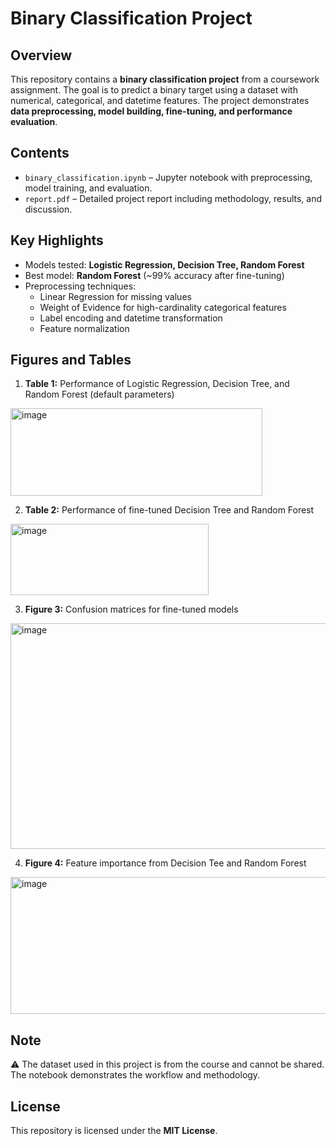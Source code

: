 # Binary Classification Project

## Overview
This repository contains a **binary classification project** from a coursework assignment. The goal is to predict a binary target using a dataset with numerical, categorical, and datetime features. The project demonstrates **data preprocessing, model building, fine-tuning, and performance evaluation**.

## Contents
- `binary_classification.ipynb` – Jupyter notebook with preprocessing, model training, and evaluation.  
- `report.pdf` – Detailed project report including methodology, results, and discussion.  

## Key Highlights
- Models tested: **Logistic Regression, Decision Tree, Random Forest**  
- Best model: **Random Forest** (~99% accuracy after fine-tuning)  
- Preprocessing techniques:  
  - Linear Regression for missing values  
  - Weight of Evidence for high-cardinality categorical features  
  - Label encoding and datetime transformation  
  - Feature normalization  

## Figures and Tables
1. **Table 1:** Performance of Logistic Regression, Decision Tree, and Random Forest (default parameters)  
 <img width="403" height="140" alt="image" src="https://github.com/user-attachments/assets/a7b46b4b-8fa9-4deb-8315-4e87d8f28af1" />

2. **Table 2:** Performance of fine-tuned Decision Tree and Random Forest  
 <img width="317" height="114" alt="image" src="https://github.com/user-attachments/assets/4e981c2a-f18b-4605-b0e3-42acd78a4ce6" />

3. **Figure 3:** Confusion matrices for fine-tuned models  
<img width="915" height="361" alt="image" src="https://github.com/user-attachments/assets/04307ff5-f985-4961-82d7-8529040b8521" />


4. **Figure 4:** Feature importance from Decision Tee and Random Forest  
<img width="652" height="219" alt="image" src="https://github.com/user-attachments/assets/22fb9699-e973-4761-9204-1d703601fc2d" />


## Note
⚠️ The dataset used in this project is from the course and cannot be shared. The notebook demonstrates the workflow and methodology.

## License
This repository is licensed under the **MIT License**.

